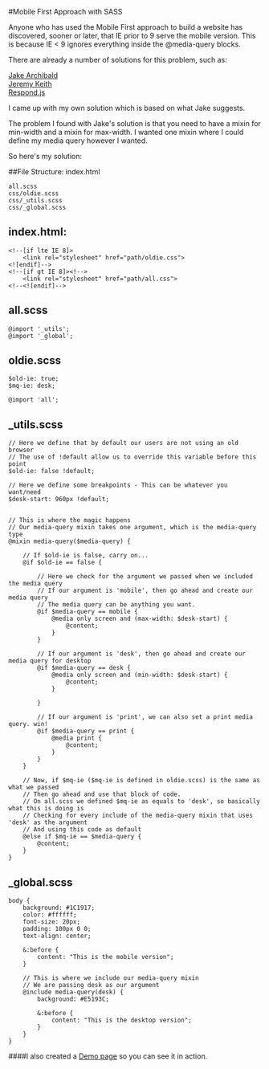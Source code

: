 #Mobile First Approach with SASS

Anyone who has used the Mobile First approach to build a website has discovered, sooner or later, that IE prior to 9 serve the mobile version.
This is because IE < 9 ignores everything inside the @media-query blocks.

There are already a number of solutions for this problem, such as:

[Jake Archibald](http://jakearchibald.github.io/sass-ie/) <br>
[Jeremy Keith](http://adactio.com/journal/4494/) <br>
[Respond.js](https://github.com/scottjehl/Respond)

I came up with my own solution which is based on what Jake suggests.

The problem I found with Jake's solution is that you need to have a mixin for min-width and a mixin for max-width.
I wanted one mixin where I could define my media query however I wanted.

So here's my solution:

##File Structure:
	index.html

	all.scss
	css/oldie.scss
	css/_utils.scss
	css/_global.scss

## index.html:

	<!--[if lte IE 8]>
	    <link rel="stylesheet" href="path/oldie.css">
	<![endif]-->
	<!--[if gt IE 8]><!-->
	    <link rel="stylesheet" href="path/all.css">
	<!--<![endif]-->


## all.scss

	@import '_utils';
	@import '_global';


## oldie.scss

	$old-ie: true;
	$mq-ie: desk;

	@import 'all';


## _utils.scss

	// Here we define that by default our users are not using an old browser
	// The use of !default allow us to override this variable before this point
	$old-ie: false !default;

	// Here we define some breakpoints - This can be whatever you want/need
    $desk-start: 960px !default;


    // This is where the magic happens
    // Our media-query mixin takes one argument, which is the media-query type
    @mixin media-query($media-query) {

    	// If $old-ie is false, carry on...
        @if $old-ie == false {

        	// Here we check for the argument we passed when we included the media query
        	// If our argument is 'mobile', then go ahead and create our media query
        	// The media query can be anything you want.
            @if $media-query == mobile {
                @media only screen and (max-width: $desk-start) {
                	@content;
                }
            }

            // If our argument is 'desk', then go ahead and create our media query for desktop
            @if $media-query == desk {
                @media only screen and (min-width: $desk-start) {
                	@content;
                }

            }
            
            // If our argument is 'print', we can also set a print media query. win!
            @if $media-query == print {
            	@media print {
            		@content;
            	}
            }
        }

        // Now, if $mq-ie ($mq-ie is defined in oldie.scss) is the same as what we passed
        // Then go ahead and use that block of code.
        // On all.scss we defined $mq-ie as equals to 'desk', so basically what this is doing is
        // Checking for every include of the media-query mixin that uses 'desk' as the argument
        // And using this code as default
        @else if $mq-ie == $media-query {
        	@content;
        }
    }

## _global.scss
	body {
		background: #1C1917;
		color: #ffffff;
		font-size: 20px;
		padding: 100px 0 0;
		text-align: center;

		&:before {
			content: "This is the mobile version";
		}

		// This is where we include our media-query mixin
		// We are passing desk as our argument
		@include media-query(desk) {
			background: #E5193C;

			&:before {
				content: "This is the desktop version";
			}
		}
	}

####I also created a [Demo page](http://www.pedroduarte.me/mobile-first-sass/) so you can see it in action.
